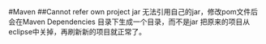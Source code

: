 #Maven
##Cannot refer own project jar 无法引用自己的jar，修改pom文件后会在Maven Dependencies 目录下生成一个目录，而不是jar
把原来的项目从eclipse中关掉，再刷新新的项目就正常了。